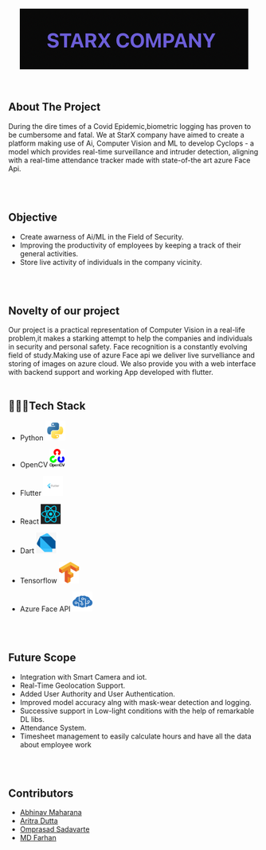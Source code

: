 <div id="top"></div>

<!-- PROJECT LOGO -->
<br />
<div align="center">
  <img alt="" src="assets/Screenshot 2022-01-25 at 5.41.19 PM.png" height=" x    "  />
  <p align="center">  
  </p>
  
</div>
<br>


## About The Project 
During the dire times of a Covid Epidemic,biometric logging has proven to be cumbersome and fatal.
We at StarX company have aimed to create a platform making use of Ai,
Computer Vision and ML to develop Cyclops - a model which provides
real-time surveillance and intruder detection, aligning with a real-time attendance tracker made with
state-of-the art azure Face Api.

<br>
<br>


<!-- ABOUT THE PROJECT -->
## Objective
- Create awarness of Ai/ML in the Field of Security.
- Improving the productivity of employees by keeping a track of their general activities.
- Store live activity of individuals in the company vicinity.

<br>
<br>

## Novelty of our project
Our project is a practical representation of Computer Vision in a real-life problem,it makes a starking attempt to 
help the companies and individuals in security and personal safety.
Face recognition is a constantly evolving field of study.Making use of azure Face api we deliver live survelliance and 
storing of images on azure cloud.
We also provide you with a web interface with backend support and working App developed with flutter.
<br>
<br>

## 👩🏻‍💻Tech Stack
 + Python <a href="https://www.python.org" target="_blank">
<img src="https://raw.githubusercontent.com/devicons/devicon/master/icons/python/python-original.svg"
alt="python"
width="40"
height="40"></img></a>&nbsp;&nbsp;

+ OpenCV  <a href="https://opencv.org/"><img src="assets/opencv.png" width="30"></img></a>&nbsp;&nbsp;

+ Flutter  <a href="https://flutter.dev/"><img src="assets/flutter.png" width="40"></img></a>&nbsp;&nbsp;

+ React  <a href="https://reactjs.org/"><img src="assets/react.png" width="40"></img></a>&nbsp;&nbsp;

+ Dart  <a href="https://dart.dev/"><img src="assets/dart.png" width="40"></img></a>&nbsp;&nbsp;

+ Tensorflow  <a href="https://www.tensorflow.org/"><img src="assets/tensorflow.png" width="40"></img></a>&nbsp;&nbsp;

+ Azure Face API <a href="https://azure.microsoft.com/en-in/services/cognitive-services/face/"><img src="assets/faceapi.png" width="40"></img></a>&nbsp;&nbsp;


<br>
<br>


## Future Scope
- Integration with Smart Camera and iot.
- Real-Time Geolocation Support.
- Added User Authority and User Authentication.
- Improved model accuracy alng with mask-wear detection and logging.
- Successive support in Low-light conditions with the help of remarkable DL libs.
- Attendance System.
- Timesheet management to easily calculate hours and have all the data about employee work
<br>
<br>

## Contributors 
* [Abhinav Maharana](https://github.com/abhinavmaharana/)
* [Aritra Dutta](https://github.com/aritra1804)
* [Omprasad Sadavarte](https://github.com/OmSadavarte)
* [MD Farhan](https://github.com/farhan121212)

